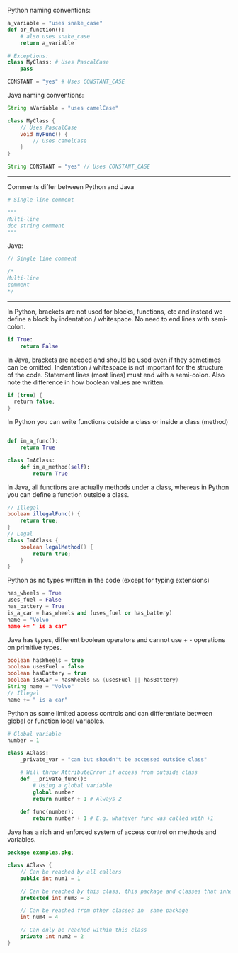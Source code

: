 
Python naming conventions:
```py
a_variable = "uses snake_case"
def or_function():
    # also uses snake_case
    return a_variable

# Exceptions:
class MyClass: # Uses PascalCase
    pass

CONSTANT = "yes" # Uses CONSTANT_CASE
```

Java naming conventions:
```java
String aVariable = "uses camelCase"

class MyClass {
    // Uses PascalCase
    void myFunc() {
        // Uses camelCase
    }
}

String CONSTANT = "yes" // Uses CONSTANT_CASE
```

---

Comments differ between Python and Java
```py
# Single-line comment

"""
Multi-line 
doc string comment
"""
```

Java:
```java
// Single line comment

/*
Multi-line 
comment
*/
```

---

In Python, brackets are not used for blocks, functions, etc and instead we define a block by indentation / whitespace. No need to end lines with semi-colon.
```py
if True:
    return False
```

In Java, brackets are needed and should be used even if they sometimes can be omitted. Indentation / whitespace is not important for the structure of the code. Statement lines (most lines) must end with a semi-colon. Also note the difference in how boolean values are written.
```java
if (true) {  
  return false;  
}
```


In Python you can write functions outside a class or inside a class (method)

```py

def im_a_func():
    return True

class ImAClass:
    def im_a_method(self):
        return True
```

In Java, all functions are actually methods under a class, whereas in Python you can define a function outside a class.
```java
// Illegal
boolean illegalFunc() {
    return true;
}
// Legal
class ImAClass {
    boolean legalMethod() {
        return true;
    }
}
```

Python as no types written in the code (except for typing extensions)
```py
has_wheels = True
uses_fuel = False
has_battery = True
is_a_car = has_wheels and (uses_fuel or has_battery)
name = "Volvo
name += " is a car"
```

Java has types, different boolean operators and cannot use + - operations on primitive types.
```java
boolean hasWheels = true
boolean usesFuel = false
boolean hasBattery = true
boolean isACar = hasWheels && (usesFuel || hasBattery)
String name = "Volvo"
// Illegal
name += " is a car"
```

Python as some limited access controls and can differentiate between global or function local variables.

```py
# Global variable
number = 1

class AClass:
    _private_var = "can but shoudn't be accessed outside class" 

    # Will throw AttributeError if access from outside class
    def __private_func():
        # Using a global variable
        global number
        return number + 1 # Always 2
    
    def func(number):
        return number + 1 # E.g. whatever func was called with +1
```

Java has a rich and enforced system of access control on methods and variables.
```java
package examples.pkg;

class AClass {
    // Can be reached by all callers
    public int num1 = 1

    // Can be reached by this class, this package and classes that inherit from it
    protected int num3 = 3

    // Can be reached from other classes in  same package
    int num4 = 4

    // Can only be reached within this class
    private int num2 = 2
}
```
